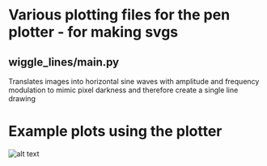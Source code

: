 # Various plotting files for the pen plotter - for making svgs

## wiggle_lines/main.py 
Translates images into horizontal sine waves with amplitude and frequency modulation to mimic pixel darkness and therefore create a single line drawing

# Example plots using the plotter
![alt text](https://github.com/pilipb/plotter_code/tree/main/Pics/1.jpeg?raw=true)
